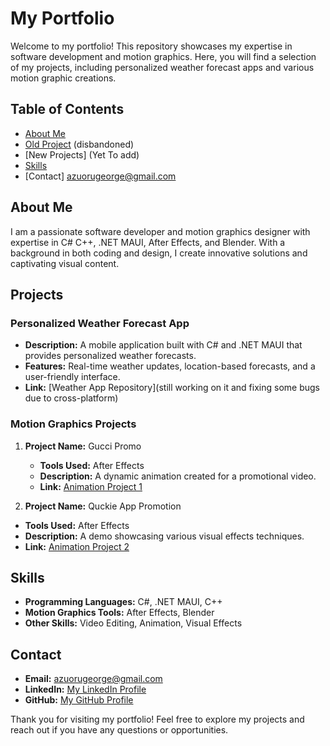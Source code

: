 # My Portfolio

Welcome to my portfolio! This repository showcases my expertise in software development and motion graphics. Here, you will find a selection of my projects, including personalized weather forecast apps and various motion graphic creations.

## Table of Contents
- [About Me](https://georges-portfolio-bac87a.webflow.io/)
- [Old Project](https://github.com/PlayzAe/PlayzAe.github.io) (disbandoned)
- [New Projects] (Yet To add)
- [Skills](https://dotnet.microsoft.com/en-us/)
- [Contact] azuorugeorge@gmail.com

## About Me
I am a passionate software developer and motion graphics designer with expertise in C# C++, .NET MAUI, After Effects, and Blender. With a background in both coding and design, I create innovative solutions and captivating visual content.

## Projects

### Personalized Weather Forecast App
- **Description:** A mobile application built with C# and .NET MAUI that provides personalized weather forecasts.
- **Features:** Real-time weather updates, location-based forecasts, and a user-friendly interface.
- **Link:** [Weather App Repository](still working on it and fixing some bugs due to cross-platform)

### Motion Graphics Projects
1. **Project Name:** Gucci Promo
   - **Tools Used:** After Effects
   - **Description:** A dynamic animation created for a promotional video.
   - **Link:** [Animation Project 1](https://youtu.be/IejfX4CGEDE)

  2. **Project Name:** Quckie App Promotion
   - **Tools Used:** After Effects
   - **Description:** A demo showcasing various visual effects techniques.
   - **Link:** [Animation Project 2](https://youtu.be/KuyWNNf8uRk)

## Skills
- **Programming Languages:** C#, .NET MAUI, C++
- **Motion Graphics Tools:** After Effects, Blender
- **Other Skills:** Video Editing, Animation, Visual Effects

## Contact
- **Email:** azuorugeorge@gmail.com
- **LinkedIn:** [My LinkedIn Profile](https://www.linkedin.com/in/icpplayz/)
- **GitHub:** [My GitHub Profile](https://github.com/PlayzAe)

Thank you for visiting my portfolio! Feel free to explore my projects and reach out if you have any questions or opportunities.
